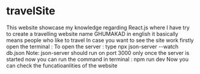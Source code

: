 # travelSite
This website showcase my knowledge regarding React.js where I have try to create a travelling website name GHUMAKAD in english it basically means people who like to travel 
In case you want to see the site work firstly open the terminal :
To open the server : type npx json-server --watch db.json 
Note: json-server should run on port 3000 only 
once the server is started now you can run the command in terminal : npm run dev 
Now you can check the funcatioanlities of the website 
